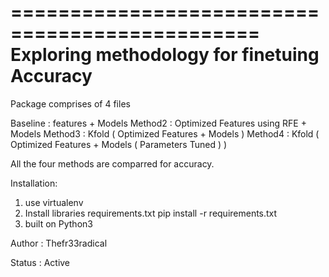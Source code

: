 ===============================================
Exploring methodology for finetuing Accuracy 
==============================================

Package comprises of 4 files

Baseline : features + Models
Method2  : Optimized Features using RFE + Models
Method3  : Kfold ( Optimized Features + Models )
Method4  : Kfold ( Optimized Features + Models ( Parameters Tuned ) )

All the four methods are comparred for accuracy.

Installation:
 
1. use virtualenv
2. Install libraries requirements.txt 
	 pip install -r requirements.txt
3. built on Python3

Author : Thefr33radical

Status : Active


